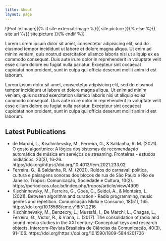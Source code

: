 ```yaml
---
title: About
layout: page
---
```

![Profile Image]({% if site.external-image %}{{ site.picture }}{% else %}{{ site.url }}/{{ site.picture }}{% endif %})

<p>Lorem Lorem ipsum dolor sit amet, consectetur adipisicing elit, sed do eiusmod
tempor incididunt ut labore et dolore magna aliqua. Ut enim ad minim veniam,
quis nostrud exercitation ullamco laboris nisi ut aliquip ex ea commodo
consequat. Duis aute irure dolor in reprehenderit in voluptate velit esse
cillum dolore eu fugiat nulla pariatur. Excepteur sint occaecat cupidatat non
proident, sunt in culpa qui officia deserunt mollit anim id est laborum.</p>

<p>Lorem ipsum dolor sit amet, consectetur adipisicing elit, sed do eiusmod
tempor incididunt ut labore et dolore magna aliqua. Ut enim ad minim veniam,
quis nostrud exercitation ullamco laboris nisi ut aliquip ex ea commodo
consequat. Duis aute irure dolor in reprehenderit in voluptate velit esse
cillum dolore eu fugiat nulla pariatur. Excepteur sint occaecat cupidatat non
proident, sunt in culpa qui officia deserunt mollit anim id est laborum.</p>

<h2>Latest Publications</h2>






<ul class="skill-list">
	<li>de Marchi, L., Kischinhevsky, M., Ferreira, G., & Saldanha, R. M. (2021). O gosto algorítmico: A lógica dos sistemas de recomendação automática de música em serviços de streaming. Fronteiras - estudos midiáticos, 23(3), 16-26. https://doi.org/https://doi.org/10.4013/fem.2021.233.02</li>
	<li>Ferreira, G., & Saldanha, R. M. (2021). Ruídos do carnaval: política, cultura e paisagens sonoras dos blocos de rua de São Paulo e Rio de Janeiro. Tropos: Comunicação, Sociedade e Cultura, 10(2). https://periodicos.ufac.br/index.php/tropos/article/view/4909</li>
	<li>Kischinhevsky, M., Ferreira, G., Góes, C., Seidel, A., & Monteiro, L. (2021). Between algorithm and curation - Radio programming, music genres and repetition. Comunicação Mídia e Consumo, 18(51), 165. https://doi.org/10.18568/cmc.v18i51.2216</li>
	<li>Kischinhevsky, M., Benzecry, L., Mustafá, I., De Marchi, L., Chagas, L., Ferreira, G., Victor, R., & Viana, L. (2017). The consolidation of radio and sound media studies in the XXI century–Conceptual keys and research objects. Intercom-Revista Brasileira de Ciências da Comunicação, 40(3), 91-106. https://doi.org/https://doi.org/10.1590/1809-5844201736</li>
	
</ul>
